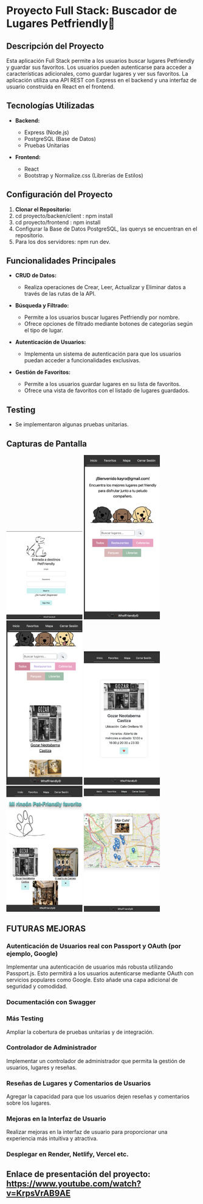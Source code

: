 # Proyecto Full Stack: Buscador de Lugares Petfriendly​🐶​

## Descripción del Proyecto

Esta aplicación Full Stack permite a los usuarios buscar lugares Petfriendly y guardar sus favoritos. Los usuarios pueden autenticarse para acceder a características adicionales, como guardar lugares y ver sus favoritos. La aplicación utiliza una API REST con Express en el backend y una interfaz de usuario construida en React en el frontend.

## Tecnologías Utilizadas

- **Backend:**

  - Express (Node.js)
  - PostgreSQL (Base de Datos)
  - Pruebas Unitarias

- **Frontend:**
  - React
  - Bootstrap y Normalize.css (Librerías de Estilos)

## Configuración del Proyecto

1. **Clonar el Repositorio:**
2. cd proyecto/backen/client : npm install
3. cd proyecto/frontend : npm install
4. Configurar la Base de Datos PostgreSQL, las querys se encuentran en el repositorio.
5. Para los dos servidores: npm run dev.

## Funcionalidades Principales

- **CRUD de Datos:**

  - Realiza operaciones de Crear, Leer, Actualizar y Eliminar datos a través de las rutas de la API.

- **Búsqueda y Filtrado:**

  - Permite a los usuarios buscar lugares Petfriendly por nombre.
  - Ofrece opciones de filtrado mediante botones de categorías según el tipo de lugar.

- **Autenticación de Usuarios:**

  - Implementa un sistema de autenticación para que los usuarios puedan acceder a funcionalidades exclusivas.

- **Gestión de Favoritos:**
  - Permite a los usuarios guardar lugares en su lista de favoritos.
  - Ofrece una vista de favoritos con el listado de lugares guardados.

## Testing

- Se implementaron algunas pruebas unitarias.

## Capturas de Pantalla
<img width="200" src="https://github.com/alicia3194/fullStack_personalProject/blob/main/public/1.png">
<img width="200" src="https://github.com/alicia3194/fullStack_personalProject/blob/main/public/2.png">
<img width="200" src="https://github.com/alicia3194/fullStack_personalProject/blob/main/public/3.png">
<img width="200" src="https://github.com/alicia3194/fullStack_personalProject/blob/main/public/4.png">
<img width="200" src="https://github.com/alicia3194/fullStack_personalProject/blob/main/public/5.png">
<img width="200" src="https://github.com/alicia3194/fullStack_personalProject/blob/main/public/6.png">
 

## FUTURAS MEJORAS

### Autenticación de Usuarios real con Passport y OAuth (por ejemplo, Google)

Implementar una autenticación de usuarios más robusta utilizando Passport.js. Esto permitirá a los usuarios autenticarse mediante OAuth con servicios populares como Google. Esto añade una capa adicional de seguridad y comodidad.

### Documentación con Swagger

### Más Testing

Ampliar la cobertura de pruebas unitarias y de integración.

### Controlador de Administrador

Implementar un controlador de administrador que permita la gestión de usuarios, lugares y reseñas.

### Reseñas de Lugares y Comentarios de Usuarios

Agregar la capacidad para que los usuarios dejen reseñas y comentarios sobre los lugares.

### Mejoras en la Interfaz de Usuario

Realizar mejoras en la interfaz de usuario para proporcionar una experiencia más intuitiva y atractiva. 

### Desplegar en Render, Netlify, Vercel etc.


## Enlace de presentación del proyecto: https://www.youtube.com/watch?v=KrpsVrAB9AE

